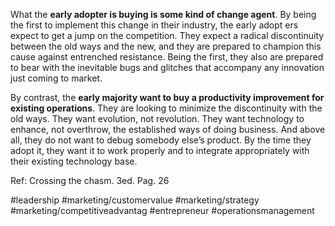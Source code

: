 What the **early adopter is buying is some kind of change agent**. By being the first to implement this change in their industry, the early adopt ers expect to get a jump on the competition.
They expect a radical discontinuity between the old ways and the new, and they are prepared to champion this cause against entrenched resistance. Being the first, they also are prepared to bear with the inevitable bugs and glitches that accompany any
innovation just coming to market.

By contrast, the **early majority want to buy a productivity improvement for existing operations**. They are looking to minimize the discontinuity with the old ways. They want evolution, not revolution. They want technology to enhance, not overthrow, the established ways of doing business. And above all, they do not want to debug somebody else’s product. By the time they adopt it, they want it to work properly and to integrate appropriately with their existing technology base.

Ref: Crossing the chasm. 3ed. Pag. 26

#leadership #marketing/customervalue #marketing/strategy #marketing/competitiveadvantag #entrepreneur #operationsmanagement 